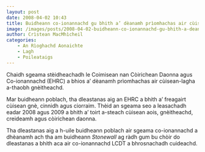 ```yaml
---
layout: post
date: 2008-04-02 10:43
title: Buidheann co-ionannachd gu bhith a’ dèanamh prìomhachas air cùisean-lagha a-thaobh gnèitheachd
image: /images/posts/2008-04-02-buidheann-co-ionannachd-gu-bhith-a-deanamh-priomhachas-air-cuisean-lagha-a-thaobh-gneitheachd.webp
author: Crìstean MacMhìcheil
categories:
    - An Rìoghachd Aonaichte
    - Lagh
    - Poileataigs
---
```


Chaidh sgeama stèidheachadh le Coimisean nan Còirichean Daonna agus Co-ionannachd (EHRC) a bhios a’ dèanamh prìomhachas air cùisean-lagha a-thaobh gnèitheachd.

Mar buidheann poblach, tha dleastanas aig an EHRC a bhith a’ freagairt cùisean gnè, cinnidh agus ciorraim. Thèid an sgeama seo a leasachadh eadar 2008 agus 2009 a bhith a’ toirt a-steach cùisean aois, gnèitheachd, creideamh agus còirichean daonna.

Tha dleastanas aig a h-uile buidheann poblach air sgeama co-ionannachd a dhèanamh ach tha am buidheann *Stonewall* ag ràdh gum bu chòir do dleastanas a bhith aca air co-ionannachd LCDT a bhrosnachadh cuideachd.
